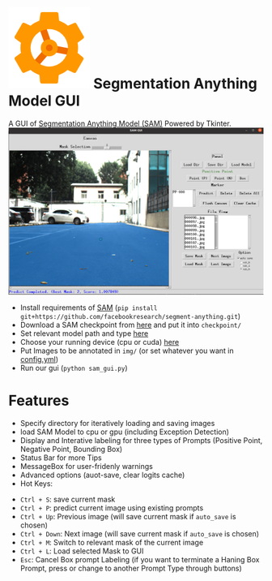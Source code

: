 #  ![](./icon.png) Segmentation Anything Model GUI
A GUI of [Segmentation Anything Model (SAM)](https://github.com/facebookresearch/segment-anything) Powered by Tkinter.
![](doc/SAM-GUI.png)
* Install requirements of [SAM](https://github.com/facebookresearch/segment-anything) (`pip install git+https://github.com/facebookresearch/segment-anything.git`)
* Download a SAM checkpoint from [here](https://github.com/facebookresearch/segment-anything#model-checkpoints) and put it into `checkpoint/`
* Set relevant model path and type [here](https://github.com/gitouni/SAM-GUI/blob/11ac385fd0d784f37098b93237facc5ef5dfe640/config.yml#L38)
* Choose your running device (cpu or cuda) [here](https://github.com/gitouni/SAM-GUI/blob/389296954c9c737b7e4498483b1adbd1f07802a1/config.yml#L39)
* Put Images to be annotated in `img/` (or set whatever you want in [config.yml](./config.yml))
* Run our gui (`python sam_gui.py`)

# Features
- Specify directory for iteratively loading and saving images
- load SAM Model to cpu or gpu (including Exception Detection)
- Display and Interative labeling for three types of Prompts (Positive Point, Negative Point, Bounding Box)
- Status Bar for more Tips
- MessageBox for user-fridenly warnings
- Advanced options (auot-save, clear logits cache)
- Hot Keys:
* `Ctrl + S`: save current mask
* `Ctrl + P`: predict current image using existing prompts
* `Ctrl + Up`: Previous image (will save current mask if `auto_save` is chosen)
* `Ctrl + Down`: Next image (will save current mask if `auto_save` is chosen)
* `Ctrl + M`: Switch to relevant mask of the current image
* `Ctrl + L`: Load selected Mask to GUI
* `Esc`: Cancel Box prompt Labeling (if you want to terminate a Haning Box Prompt, press <Esc> or change to another Prompt Type through buttons)

